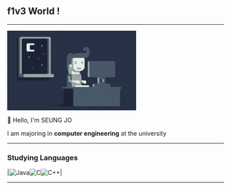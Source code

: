 ## f1v3 World !

---

<img alt="Night Coding" src="https://raw.githubusercontent.com/AVS1508/AVS1508/master/assets/Night-Coding.gif" align="center"/>



👋 Hello, I'm SEUNG JO

I am majoring in **computer engineering** at the university

---

### Studying Languages

|![Java](https://img.shields.io/badge/-Java-05122A?style=flat&logo=Java&logoColor=FFA518)![C](https://img.shields.io/badge/-C-05122A?style=flat&logo=C&logoColor=A8B9CC)![C++](https://img.shields.io/badge/-C++-05122A?style=flat&logo=C%2B%2B&logoColor=00599C)|

---

